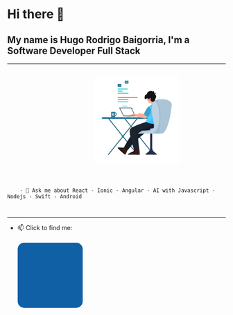 #                                                             Hi there 👋
## My name is Hugo Rodrigo Baigorria, I'm a Software Developer Full Stack
---
<code><div style="display:flex; margin-top: 15px;">
<img src="./assets/animation1.gif" width="200" height="200" style="border-radius: 10px; margin-left: 200px; margin-rigth: 200px;" />
<p>
  &nbsp;&nbsp;- 💬 Ask me about React - Ionic - Angular - AI with Javascript - Nodejs - Swift - Android 
</p>
</div></code>
 
 ---

- 📫 Click to find me: <br/><a href="https://www.linkedin.com/in/hugo-rodrigo-baigorria/"><img src="./assets/linkedin.gif" width="150" height="150" style="border-radius: 15px; margin-top: 20px !important" /></a>
<!--
**rodrigobaigorria/rodrigobaigorria** is a ✨ _special_ ✨ repository because its `README.md` (this file) appears on your GitHub profile.

Here are some ideas to get you started:

- 🔭 I’m currently working on ...
- 🌱 I’m currently learning ...
- 👯 I’m looking to collaborate on ...
- 🤔 I’m looking for help with ...
- 💬 Ask me about ...
- 📫 How to reach me: ...
- 😄 Pronouns: ...
- ⚡ Fun fact: ...
-->
